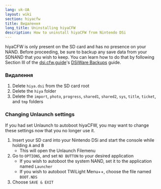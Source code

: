 ```yaml
---
lang: uk-UA
layout: wiki
section: hiyacfw
title: Видалення
long_title: Uninstalling hiyaCFW
description: How to uninstall hiyaCFW from Nintendo DSi
---
```


hiyaCFW is only present on the SD card and has no presence on your NAND. Before proceeding, be sure to backup any save data from your SDNAND that you wish to keep. You can learn how to do that by following Section III of the [dsi.cfw.guide](https://dsi.cfw.guide)'s [DSiWare Backups](https://dsi.cfw.guide/dsiware-backups.html#section-iii---extracting-the-save-file-optional) guide.

### Видалення
1. Delete `hiya.dsi` from the SD card root
1. Delete the `hiya` folder
1. Delete the `import`, `photo`, `progress`, `shared1`, `shared2`, `sys`, `title`, `ticket`, and `tmp` folders

### Changing Unlaunch settings

If you had set Unlaunch to autoboot hiyaCFW, you may want to change these settings now that you no longer use it.

1. Insert your SD card into your Nintendo DSi and start the console while holding <kbd class="face">A</kbd> and <kbd class="face">B</kbd>
   - This will open the Unlaunch Filemenu
1. Go to `OPTIONS`, and set `NO BUTTON` to your desired application
   - If you wish to autoboot the system NAND, set it to the application named `Launcher`
   - If you wish to autoboot TWiLight Menu++, choose the file named `BOOT.NDS`
1. Choose `SAVE & EXIT`
